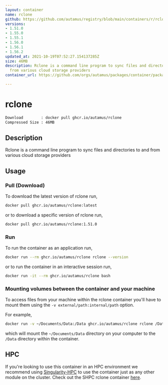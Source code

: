 ```yaml
---
layout: container
name: rclone
github: https://github.com/autamus/registry/blob/main/containers/r/rclone/spack.yaml
versions:
- 1.51.0
- 1.55.0
- 1.55.1
- 1.56.0
- 1.56.1
- 1.56.2
updated_at: 2021-10-19T07:52:27.154137285Z
size: 46MB
description: Rclone is a command line program to sync files and directories to and
  from various cloud storage providers
container_url: https://github.com/orgs/autamus/packages/container/package/rclone

---
```

# rclone
```bash 
Download        : docker pull ghcr.io/autamus/rclone
Compressed Size : 46MB
```

## Description
Rclone is a command line program to sync files and directories to and from various cloud storage providers

## Usage
### Pull (Download)
To download the latest version of rclone run,

```bash
docker pull ghcr.io/autamus/rclone:latest
```

or to download a specific version of rclone run,

```bash
docker pull ghcr.io/autamus/rclone:1.51.0
```
### Run
To run the container as an application run,
```bash
docker run --rm ghcr.io/autamus/rclone rclone --version
```

or to run the container in an interactive session run,
```bash
docker run -it --rm ghcr.io/autamus/rclone bash
```

### Mounting volumes between the container and your machine
To access files from your machine within the rclone container you'll have to mount them using the `-v external/path:internal/path` option.

For example,
```bash
docker run -v ~/Documents/Data:/Data ghcr.io/autamus/rclone rclone /Data/myData.csv
```
which will mount the `~/Documents/Data` directory on your computer to the `/Data` directory within the container.

## HPC
If you're looking to use this container in an HPC environment we recommend using [Singularity-HPC](https://singularity-hpc.readthedocs.io) to use the container just as any other module on the cluster. Check out the SHPC rclone container [here](https://singularityhub.github.io/singularity-hpc/r/ghcr.io-autamus-rclone/).